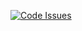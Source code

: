 [![Code Issues](https://www.quantifiedcode.com/api/v1/project/f9c89c1aa35745939ee187a8a5103dbc/badge.svg)](https://www.quantifiedcode.com/app/project/f9c89c1aa35745939ee187a8a5103dbc)
